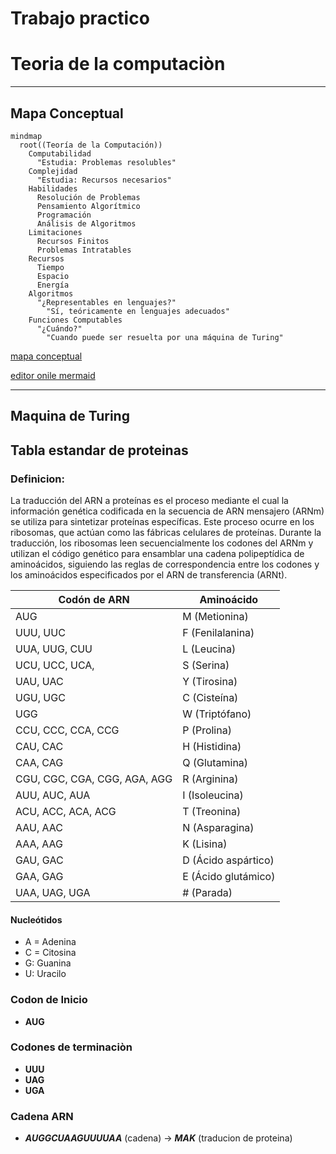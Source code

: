# Trabajo practico
# Teoria de la computaciòn

-----------

## Mapa Conceptual

```mermaid
mindmap
  root((Teoría de la Computación))
    Computabilidad
      "Estudia: Problemas resolubles"
    Complejidad
      "Estudia: Recursos necesarios"
    Habilidades
      Resolución de Problemas
      Pensamiento Algorítmico
      Programación
      Análisis de Algoritmos
    Limitaciones
      Recursos Finitos
      Problemas Intratables
    Recursos
      Tiempo
      Espacio
      Energía
    Algoritmos
      "¿Representables en lenguajes?"
        "Sí, teóricamente en lenguajes adecuados"
    Funciones Computables
      "¿Cuándo?"
        "Cuando puede ser resuelta por una máquina de Turing"
```
[mapa conceptual](https://www.mermaidchart.com/app/projects/5b8d1a5a-a6cd-43df-a550-027b6bbebc38/diagrams/0fbda422-f56b-4a0f-a84e-51efb1f07152/version/v0.1/edit)

[editor onile mermaid](https://www.mermaidchart.com/)


---------
## Maquina de Turing

## Tabla estandar de proteinas

### Definicion:
La traducción del ARN a proteínas es el proceso mediante el cual 
la información genética codificada en la secuencia de ARN mensajero 
(ARNm) se utiliza para sintetizar proteínas específicas. 
Este proceso ocurre en los ribosomas, que actúan como las fábricas 
celulares de proteínas. Durante la traducción, 
los ribosomas leen secuencialmente los codones del ARNm 
y utilizan el código genético para ensamblar una cadena 
polipeptídica de aminoácidos, 
siguiendo las reglas de correspondencia entre los codones 
y los aminoácidos especificados por el ARN de transferencia (ARNt).


| Codón de ARN                 | Aminoácido          |
|------------------------------|---------------------|
| AUG                          | M (Metionina)       |
| UUU, UUC                     | F (Fenilalanina)    |
| UUA, UUG, CUU                | L (Leucina)         |
| UCU, UCC, UCA,               | S (Serina)          |
| UAU, UAC                     | Y (Tirosina)        |
| UGU, UGC                     | C (Cisteína)        |
| UGG                          | W (Triptófano)      |
| CCU, CCC, CCA, CCG           | P (Prolina)         |
| CAU, CAC                     | H (Histidina)       |
| CAA, CAG                     | Q (Glutamina)       |
| CGU, CGC, CGA, CGG, AGA, AGG | R (Arginina)        |
| AUU, AUC, AUA                | I (Isoleucina)      |
| ACU, ACC, ACA, ACG           | T (Treonina)        |
| AAU, AAC                     | N (Asparagina)      |
| AAA, AAG                     | K (Lisina)          |
| GAU, GAC                     | D (Ácido aspártico) |
| GAA, GAG                     | E (Ácido glutámico) |
| UAA, UAG, UGA                | # (Parada)          |


#### Nucleótidos
* A = Adenina
* C = Citosina
* G: Guanina
* U: Uracilo

### Codon de Inicio
+ **AUG**

### Codones de terminaciòn
+ **UUU**
+ **UAG**
+ **UGA**

### Cadena ARN
+ ***AUGGCUAAGUUUUAA*** (cadena) -> ***MAK*** (traducion de proteina)

